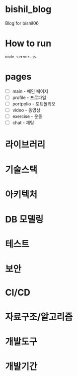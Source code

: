 # bishil_blog
Blog for bishil06

# How to run
```
node server.js
```

# pages
- [ ] main - 메인 페이지
- [ ] profile - 프로파일
- [ ] portpolio - 포트폴리오
- [ ] video - 동영상
- [ ] exercise - 운동
- [ ] chat - 채팅

# 라이브러리

# 기술스택

# 아키텍처

# DB 모델링

# 테스트

# 보안

# CI/CD

# 자료구조/알고리즘

# 개발도구

# 개발기간
